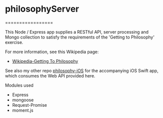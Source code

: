 # philosophyServer
=================

This Node / Express app supplies a RESTful API, server processing and Mongo collection to satisfy the requirements of the 'Getting to Philosophy' exercise. 

For more information, see this Wikipedia page: 
*  [Wikipedia-Getting To Philosophy](https://en.wikipedia.org/wiki/Wikipedia:Getting_to_Philosophy)

See also my other repo [philosophy-iOS](https://github.com/pbohnert/philosophy-iOS) for the accompanying iOS Swift app, which consumes the Web API provided here.

Modules used

* Express
* mongoose
* Request-Promise
* moment.js